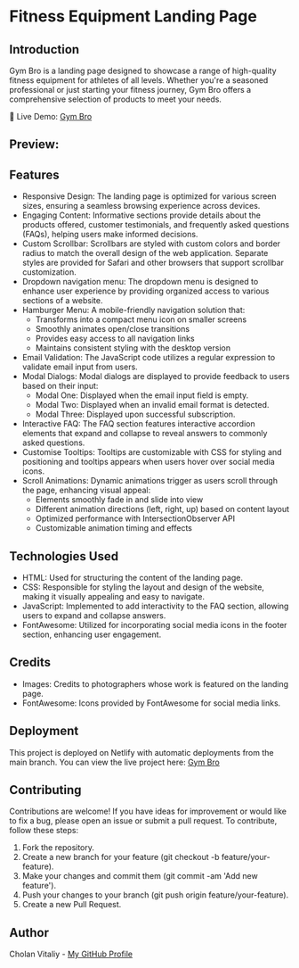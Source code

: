 # Fitness Equipment Landing Page

## Introduction

Gym Bro is a landing page designed to showcase a range of high-quality fitness equipment for athletes of all levels. Whether you're a seasoned professional or just starting your fitness journey, Gym Bro offers a comprehensive selection of products to meet your needs.

🔗 Live Demo: [Gym Bro](https://landing-page-gym-bro.netlify.app/)

## Preview:

## Features

- Responsive Design: The landing page is optimized for various screen sizes, ensuring a seamless browsing experience across devices.
- Engaging Content: Informative sections provide details about the products offered, customer testimonials, and frequently asked questions (FAQs), helping users make informed decisions.
- Custom Scrollbar: Scrollbars are styled with custom colors and border radius to match the overall design of the web application. Separate styles are provided for Safari and other browsers that support scrollbar customization.
- Dropdown navigation menu: The dropdown menu is designed to enhance user experience by providing organized access to various sections of a website.
- Hamburger Menu: A mobile-friendly navigation solution that:
  - Transforms into a compact menu icon on smaller screens
  - Smoothly animates open/close transitions
  - Provides easy access to all navigation links
  - Maintains consistent styling with the desktop version
- Email Validation: The JavaScript code utilizes a regular expression to validate email input from users.
- Modal Dialogs: Modal dialogs are displayed to provide feedback to users based on their input:
  - Modal One: Displayed when the email input field is empty.
  - Modal Two: Displayed when an invalid email format is detected.
  - Modal Three: Displayed upon successful subscription.
- Interactive FAQ: The FAQ section features interactive accordion elements that expand and collapse to reveal answers to commonly asked questions.
- Customise Tooltips: Tooltips are customizable with CSS for styling and positioning and tooltips appears when users hover over social media icons.
- Scroll Animations: Dynamic animations trigger as users scroll through the page, enhancing visual appeal:
  - Elements smoothly fade in and slide into view
  - Different animation directions (left, right, up) based on content layout
  - Optimized performance with IntersectionObserver API
  - Customizable animation timing and effects

## Technologies Used

- HTML: Used for structuring the content of the landing page.
- CSS: Responsible for styling the layout and design of the website, making it visually appealing and easy to navigate.
- JavaScript: Implemented to add interactivity to the FAQ section, allowing users to expand and collapse answers.
- FontAwesome: Utilized for incorporating social media icons in the footer section, enhancing user engagement.

## Credits

- Images: Credits to photographers whose work is featured on the landing page.
- FontAwesome: Icons provided by FontAwesome for social media links.

## Deployment

This project is deployed on Netlify with automatic deployments from the main branch. You can view the live project here: [Gym Bro](https://landing-page-gym-bro.netlify.app/)

## Contributing

Contributions are welcome! If you have ideas for improvement or would like to fix a bug, please open an issue or submit a pull request. To contribute, follow these steps:

1. Fork the repository.
2. Create a new branch for your feature (git checkout -b feature/your-feature).
3. Make your changes and commit them (git commit -am 'Add new feature').
4. Push your changes to your branch (git push origin feature/your-feature).
5. Create a new Pull Request.

## Author

Cholan Vitaliy - [My GitHub Profile](https://github.com/VitalikCholan)
